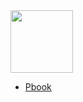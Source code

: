 <img src="./pbook/pbook.png" width="100px" height="100px" >
<ul>
<li>
<a href="./pbook">Pbook</a>
</li>
</ul>
